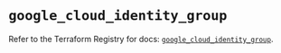 # `google_cloud_identity_group`

Refer to the Terraform Registry for docs: [`google_cloud_identity_group`](https://registry.terraform.io/providers/hashicorp/google/6.11.1/docs/resources/cloud_identity_group).
